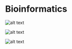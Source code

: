 # Bioinformatics

![alt text](https://github.com/Jean-HOW/bioinfo-vis/blob/main/pca.png)

![alt text](https://github.com/Jean-HOW/bioinfo-vis/blob/main/heatmap.png)

![alt text](https://github.com/Jean-HOW/bioinfo-vis/blob/main/comparison_bar.png)
